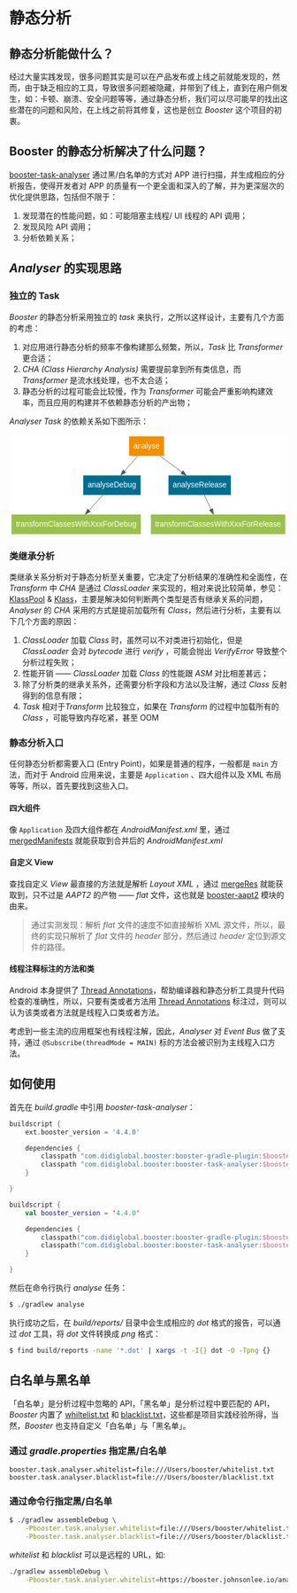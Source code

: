 # 静态分析

## 静态分析能做什么？

经过大量实践发现，很多问题其实是可以在产品发布或上线之前就能发现的，然而，由于缺乏相应的工具，导致很多问题被隐藏，并带到了线上，直到在用户侧发生，如：卡顿、崩溃、安全问题等等，通过静态分析，我们可以尽可能早的找出这些潜在的问题和风险，在上线之前将其修复，这也是创立 *Booster* 这个项目的初衷。

## Booster 的静态分析解决了什么问题？

[booster-task-analyser](https://github.com/didi/booster/tree/master/booster-task-analyser) 通过黑/白名单的方式对 APP 进行扫描，并生成相应的分析报告，使得开发者对 APP 的质量有一个更全面和深入的了解，并为更深层次的优化提供思路，包括但不限于：

1. 发现潜在的性能问题，如：可能阻塞主线程/ UI 线程的 API 调用；
1. 发现风险 API 调用；
1. 分析依赖关系；

## *Analyser* 的实现思路

### 独立的 Task

*Booster* 的静态分析采用独立的 *task* 来执行，之所以这样设计，主要有几个方面的考虑：

1. 对应用进行静态分析的频率不像构建那么频繁，所以，*Task* 比 *Transformer* 更合适；
1. *CHA (Class Hierarchy Analysis)* 需要提前拿到所有类信息，而 *Transformer* 是流水线处理，也不太合适；
1. 静态分析的过程可能会比较慢，作为 *Transformer* 可能会严重影响构建效率，而且应用的构建并不依赖静态分析的产出物；

*Analyser Task* 的依赖关系如下图所示：

<svg width="514pt" height="188pt" viewBox="0.00 0.00 513.51 188.00" xmlns="http://www.w3.org/2000/svg" xmlns:xlink="http://www.w3.org/1999/xlink">
<g id="graph0" class="graph" transform="scale(1 1) rotate(0) translate(4 184)">
<title>analyser</title>
<polygon fill="#ffffff" stroke="transparent" points="-4,4 -4,-184 509.5063,-184 509.5063,4 -4,4"></polygon>
<!-- analyse -->
<g id="node1" class="node">
<title>analyse</title>
<polygon fill="#f18f01" stroke="transparent" points="281.4639,-180 216.9891,-180 216.9891,-144 281.4639,-144 281.4639,-180"></polygon>
<text text-anchor="middle" x="249.2265" y="-157.8" font-family="Helvetica,sans-Serif" font-size="14.00" fill="#ffffff">analyse</text>
</g>
<!-- analyseDebug -->
<g id="node2" class="node">
<title>analyseDebug</title>
<polygon fill="#006e90" stroke="transparent" points="238.2016,-108 132.2514,-108 132.2514,-72 238.2016,-72 238.2016,-108"></polygon>
<text text-anchor="middle" x="185.2265" y="-85.8" font-family="Helvetica,sans-Serif" font-size="14.00" fill="#ffffff">analyseDebug</text>
</g>
<!-- analyse&#45;&gt;analyseDebug -->
<g id="edge1" class="edge">
<title>analyse-&gt;analyseDebug</title>
<path fill="none" stroke="#555555" d="M233.0766,-143.8314C225.5548,-135.3694 216.47,-125.1489 208.2461,-115.8971"></path>
<polygon fill="#555555" stroke="#555555" points="210.8535,-113.5621 201.5938,-108.4133 205.6216,-118.2127 210.8535,-113.5621"></polygon>
</g>
<!-- analyseRelease -->
<g id="node3" class="node">
<title>analyseRelease</title>
<polygon fill="#006e90" stroke="transparent" points="404.8079,-108 289.6451,-108 289.6451,-72 404.8079,-72 404.8079,-108"></polygon>
<text text-anchor="middle" x="347.2265" y="-85.8" font-family="Helvetica,sans-Serif" font-size="14.00" fill="#ffffff">analyseRelease</text>
</g>
<!-- analyse&#45;&gt;analyseRelease -->
<g id="edge2" class="edge">
<title>analyse-&gt;analyseRelease</title>
<path fill="none" stroke="#555555" d="M273.956,-143.8314C286.1427,-134.8779 301.0088,-123.9558 314.1577,-114.2955"></path>
<polygon fill="#555555" stroke="#555555" points="316.5183,-116.9042 322.5049,-108.1628 312.3738,-111.263 316.5183,-116.9042"></polygon>
</g>
<!-- transformClassesWithXxxForDebug -->
<g id="node4" class="node">
<title>transformClassesWithXxxForDebug</title>
<polygon fill="#99c24d" stroke="transparent" points="238.6799,-36 -.2269,-36 -.2269,0 238.6799,0 238.6799,-36"></polygon>
<text text-anchor="middle" x="119.2265" y="-13.8" font-family="Helvetica,sans-Serif" font-size="14.00" fill="#ffffff">transformClassesWithXxxForDebug</text>
</g>
<!-- analyseDebug&#45;&gt;transformClassesWithXxxForDebug -->
<g id="edge3" class="edge">
<title>analyseDebug-&gt;transformClassesWithXxxForDebug</title>
<path fill="none" stroke="#555555" d="M168.5719,-71.8314C160.8151,-63.3694 151.4463,-53.1489 142.9655,-43.8971"></path>
<polygon fill="#555555" stroke="#555555" points="145.4427,-41.4198 136.1053,-36.4133 140.2826,-46.1499 145.4427,-41.4198"></polygon>
</g>
<!-- transformClassesWithXxxForRelease -->
<g id="node5" class="node">
<title>transformClassesWithXxxForRelease</title>
<polygon fill="#99c24d" stroke="transparent" points="505.2865,-36 257.1665,-36 257.1665,0 505.2865,0 505.2865,-36"></polygon>
<text text-anchor="middle" x="381.2265" y="-13.8" font-family="Helvetica,sans-Serif" font-size="14.00" fill="#ffffff">transformClassesWithXxxForRelease</text>
</g>
<!-- analyseRelease&#45;&gt;transformClassesWithXxxForRelease -->
<g id="edge4" class="edge">
<title>analyseRelease-&gt;transformClassesWithXxxForRelease</title>
<path fill="none" stroke="#555555" d="M355.8061,-71.8314C359.5623,-63.8771 364.0522,-54.369 368.2063,-45.5723"></path>
<polygon fill="#555555" stroke="#555555" points="371.4261,-46.9503 372.5313,-36.4133 365.0964,-43.9612 371.4261,-46.9503"></polygon>
</g>
</g>
</svg>

### 类继承分析

类继承关系分析对于静态分析至关重要，它决定了分析结果的准确性和全面性，在 *Transform* 中 *CHA* 是通过 *ClassLoader* 来实现的，相对来说比较简单，参见：[KlassPool](https://github.com/didi/booster/blob/master/booster-transform-spi/src/main/kotlin/com/didiglobal/booster/transform/KlassPool.kt) & [Klass](https://github.com/didi/booster/blob/master/booster-transform-spi/src/main/kotlin/com/didiglobal/booster/transform/Klass.kt)，主要是解决如何判断两个类型是否有继承关系的问题，*Analyser* 的 *CHA* 采用的方式是提前加载所有 *Class*，然后进行分析，主要有以下几个方面的原因：

1. *ClassLoader* 加载 *Class* 时，虽然可以不对类进行初始化，但是 *ClassLoader* 会对 *bytecode* 进行 *verify* ，可能会抛出 *VerifyError* 导致整个分析过程失败；
1. 性能开销 —— *ClassLoader* 加载 *Class* 的性能跟 *ASM* 对比相差甚远；
1. 除了分析类的继承关系外，还需要分析字段和方法以及注解，通过 *Class* 反射得到的信息有限；
1. *Task* 相对于*Transform* 比较独立，如果在 *Transform* 的过程中加载所有的 *Class* ，可能导致内存吃紧，甚至 OOM

### 静态分析入口

任何静态分析都需要入口 (Entry Point)，如果是普通的程序，一般都是 `main` 方法，而对于 Android 应用来说，主要是 `Application` 、四大组件以及 XML 布局等等，所以，首先要找到这些入口。

#### 四大组件

像 `Application` 及四大组件都在 *AndroidManifest.xml* 里，通过 [mergedManifests](https://github.com/didi/booster/blob/master/booster-android-gradle-api/src/main/kotlin/com/didiglobal/booster/gradle/BaseVariant.kt#L150) 就能获取到合并后的 *AndroidManifest.xml*

#### 自定义 View

查找自定义 *View* 最直接的方法就是解析 *Layout XML* ，通过 [mergeRes](https://github.com/didi/booster/blob/master/booster-android-gradle-api/src/main/kotlin/com/didiglobal/booster/gradle/BaseVariant.kt#L158) 就能获取到，只不过是 *AAPT2* 的产物 —— *flat* 文件，这也就是 [booster-aapt2](https://github.com/didi/booster/tree/master/booster-aapt2) 模块的由来。

> 通过实测发现：解析 *flat* 文件的速度不如直接解析 XML 源文件，所以，最终的实现只解析了 *flat* 文件的 *header* 部分，然后通过 *header* 定位到源文件的路径。

#### 线程注释标注的方法和类

Android 本身提供了 [Thread Annotations](https://developer.android.com/studio/write/annotations#thread-annotations)，帮助编译器和静态分析工具提升代码检查的准确性，所以，只要有类或者方法用 [Thread Annotations](https://developer.android.com/studio/write/annotations#thread-annotations) 标注过，则可以认为该类或者方法就是线程入口类或者方法。

  考虑到一些主流的应用框架也有线程注解，因此，*Analyser* 对 *Event Bus* 做了支持，通过 `@Subscribe(threadMode = MAIN)` 标的方法会被识别为主线程入口方法。

## 如何使用

首先在 *build.gradle* 中引用 *booster-task-analyser*：

<CodeGroup>
  <CodeGroupItem title="Groovy" active>

```groovy
buildscript {
    ext.booster_version = '4.4.0'

    dependencies {
        classpath "com.didiglobal.booster:booster-gradle-plugin:$booster_version"
        classpath "com.didiglobal.booster:booster-task-analyser:$booster_version"
    }

}
```

  </CodeGroupItem>
  <CodeGroupItem title="Kotlin">

```kotlin
buildscript {
    val booster_version = '4.4.0'

    dependencies {
        classpath("com.didiglobal.booster:booster-gradle-plugin:$booster_version")
        classpath("com.didiglobal.booster:booster-task-analyser:$booster_version")
    }

}
```

  </CodeGroupItem>
</CodeGroup>

然后在命令行执行 *analyse* 任务：

```bash
$ ./gradlew analyse
```

执行成功之后，在 *build/reports/* 目录中会生成相应的 *dot* 格式的报告，可以通过 *dot* 工具，将 *dot* 文件转换成 *png* 格式：

```bash
$ find build/reports -name '*.dot' | xargs -t -I{} dot -O -Tpng {}
```

## 白名单与黑名单

「白名单」是分析过程中忽略的 API，「黑名单」是分析过程中要匹配的 API，*Booster* 内置了 [whiltelist.txt](https://github.com/didi/booster/blob/master/booster-task-analyser/src/main/resources/whitelist.txt) 和 [blacklist.txt](https://github.com/didi/booster/blob/master/booster-task-analyser/src/main/resources/blacklist.txt)，这些都是项目实践经验所得，当然，*Booster* 也支持自定义「白名单」与「黑名单」。

### 通过 *gradle.properties* 指定黑/白名单

```properties
booster.task.analyser.whitelist=file:///Users/booster/whitelist.txt
booster.task.analyser.blacklist=file:///Users/booster/blacklist.txt
```

### 通过命令行指定黑/白名单

```bash
$ ./gradlew assembleDebug \
    -Pbooster.task.analyser.whitelist=file:///Users/booster/whitelist.txt \
    -Pbooster.task.analyser.blacklist=file:///Users/booster/blacklist.txt
```

*whitelist* 和 *blacklist* 可以是远程的 URL，如:

```bash
./gradlew assembleDebug \
    -Pbooster.task.analyser.whitelist=https://booster.johnsonlee.io/analyser/whitelist.txt
```
